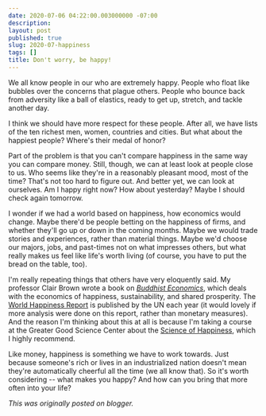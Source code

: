 ```yaml
---
date: 2020-07-06 04:22:00.003000000 -07:00
description:
layout: post
published: true
slug: 2020-07-happiness
tags: []
title: Don't worry, be happy!
---
```

We all know people in our who are extremely happy. People who float like bubbles over the concerns that plague others. People who bounce back from adversity like a ball of elastics, ready to get up, stretch, and tackle another day.  

  

I think we should have more respect for these people. After all, we have lists of the ten richest men, women, countries and cities. But what about the happiest people? Where's their medal of honor?  

  

Part of the problem is that you can't compare happiness in the same way you can compare money. Still, though, we can at least look at people close to us. Who seems like they're in a reasonably pleasant mood, most of the time? That's not too hard to figure out. And better yet, we can look at ourselves. Am I happy right now? How about yesterday? Maybe I should check again tomorrow.  

  

I wonder if we had a world based on happiness, how economics would change. Maybe there'd be people betting on the happiness of firms, and whether they'll go up or down in the coming months. Maybe we would trade stories and experiences, rather than material things. Maybe we'd choose our majors, jobs, and past-times not on what impresses others, but what really makes us feel like life's worth living (of course, you have to put the bread on the table, too).  

  

I'm really repeating things that others have very eloquently said. My professor Clair Brown wrote a book on [*Buddhist Economics*](https://buddhisteconomics.net/), which deals with the economics of happiness, sustainability, and shared prosperity. The [World Happiness Report](https://en.wikipedia.org/wiki/World_Happiness_Report) is published by the UN each year (it would lovely if more analysis were done on this report, rather than monetary measures). And the reason I'm thinking about this at all is because I'm taking a course at the Greater Good Science Center about the [Science of Happiness](https://www.edx.org/course/the-science-of-happiness-3), which I highly recommend.  

  

Like money, happiness is something we have to work towards. Just because someone's rich or lives in an industrialized nation doesn't mean they're automatically cheerful all the time (we all know that). So it's worth considering -- what makes you happy? And how can you bring that more often into your life?

*This was originally posted on blogger.*
